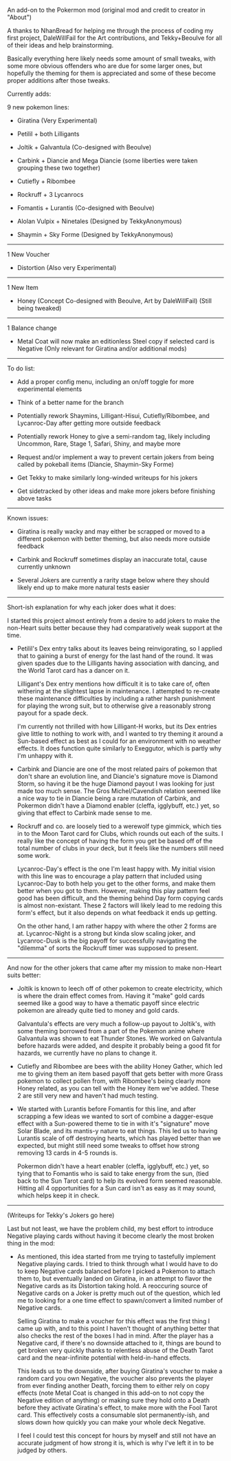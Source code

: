 An add-on to the Pokermon mod (original mod and credit to creator in "About")

A thanks to NhanBread for helping me through the process of coding my first project, DaleWillFail for the Art contributions, and Tekky+Beoulve for
all of their ideas and help brainstorming.

Basically everything here likely needs some amount of small tweaks, with some more obvious offenders who are due for some larger ones, but hopefully
the theming for them is appreciated and some of these become proper additions after those tweaks.

Currently adds:

  9 new pokemon lines:

  - Giratina (Very Experimental)

  - Petilil + both Lilligants

  - Joltik + Galvantula (Co-designed with Beoulve)

  - Carbink + Diancie and Mega Diancie (some liberties were taken grouping these two together)

  - Cutiefly + Ribombee

  - Rockruff + 3 Lycanrocs

  - Fomantis + Lurantis (Co-designed with Beoulve)

  - Alolan Vulpix + Ninetales (Designed by TekkyAnonymous)

  - Shaymin + Sky Forme (Designed by TekkyAnonymous)

---
  
  1 New Voucher
  
  - Distortion (Also very Experimental)

---
  
  1 New Item

  - Honey (Concept Co-designed with Beoulve, Art by DaleWillFail) (Still being tweaked)

---
  
  1 Balance change

  - Metal Coat will now make an editionless Steel copy if selected card is Negative (Only relevant for Giratina and/or additional mods)

---

To do list:

  - Add a proper config menu, including an on/off toggle for more experimental elements

  - Think of a better name for the branch

  - Potentially rework Shaymins, Lilligant-Hisui, Cutiefly/Ribombee, and Lycanroc-Day after getting more outside feedback

  - Potentially rework Honey to give a semi-random tag, likely including Uncommon, Rare, Stage 1, Safari, Shiny, and maybe more

  - Request and/or implement a way to prevent certain jokers from being called by pokeball items (Diancie, Shaymin-Sky Forme)

  - Get Tekky to make similarly long-winded writeups for his jokers

  - Get sidetracked by other ideas and make more jokers before finishing above tasks

---

Known issues:

  - Giratina is really wacky and may either be scrapped or moved to a different pokemon with better theming, but also needs more outside feedback

  - Carbink and Rockruff sometimes display an inaccurate total, cause currently unknown

  - Several Jokers are currently a rarity stage below where they should likely end up to make more natural tests easier

---

Short-ish explanation for why each joker does what it does:

  I started this project almost entirely from a desire to add jokers to make the non-Heart suits better because they had comparatively weak support at the time.

  - Petilil's Dex entry talks about its leaves being reinvigorating, so I applied that to gaining a burst of energy for the last hand of the round. It was given spades
    due to the Lilligants having association with dancing, and the World Tarot card has a dancer on it.

    Lilligant's Dex entry mentions how difficult it is to take care of, often withering at the slightest lapse in maintenance. I attempted to re-create these maintenance
    difficulties by including a rather harsh punishment for playing the wrong suit, but to otherwise give a reasonably strong payout for a spade deck.

    I'm currently not thrilled with how Lilligant-H works, but its Dex entries give little to nothing to work with, and I wanted to try theming it around a Sun-based effect
    as best as I could for an environment with no weather effects. It does function quite similarly to Exeggutor, which is partly why I'm unhappy with it.

  - Carbink and Diancie are one of the most related pairs of pokemon that don't share an evolution line, and Diancie's signature move is Diamond Storm, so having it be
    the huge Diamond payout I was looking for just made too much sense. The Gros Michel/Cavendish relation seemed like a nice way to tie in Diancie being a rare
    mutation of Carbink, and Pokermon didn't have a Diamond enabler (cleffa, igglybuff, etc.) yet, so giving that effect to Carbink made sense to me.

  - Rockruff and co. are loosely tied to a werewolf type gimmick, which ties in to the Moon Tarot card for Clubs, which rounds out each of the suits. I really like the 
    concept of having the form you get be based off of the total number of clubs in your deck, but it feels like the numbers still need some work.

    Lycanroc-Day's effect is the one I'm least happy with. My initial vision with this line was to encourage a play pattern that included using Lycanroc-Day to both help you
    get to the other forms, and make them better when you got to them. However, making this play pattern feel good has been difficult, and the theming behind Day form copying
    cards is almost non-existant. These 2 factors will likely lead to me redoing this form's effect, but it also depends on what feedback it ends up getting.

    On the other hand, I am rather happy with where the other 2 forms are at. Lycanroc-Night is a strong but kinda slow scaling joker, and Lycanroc-Dusk is the
    big payoff for successfully navigating the "dilemma" of sorts the Rockruff timer was supposed to present.

---

And now for the other jokers that came after my mission to make non-Heart suits better:

  - Joltik is known to leech off of other pokemon to create electricity, which is where the drain effect comes from. Having it "make" gold cards seemed like a good way
    to have a thematic payoff since electric pokemon are already quite tied to money and gold cards.

    Galvantula's effects are very much a follow-up payout to Joltik's, with some theming borrowed from a part of the Pokemon anime where Galvantula was shown to eat
    Thunder Stones. We worked on Galvantula before hazards were added, and despite it probably being a good fit for hazards, we currently have no plans to change it.

  - Cutiefly and Ribombee are bees with the ability Honey Gather, which led me to giving them an item based payoff that gets better with more Grass pokemon to collect
    pollen from, with Ribombee's being clearly more Honey related, as you can tell with the Honey item we've added. These 2 are still very new and haven't had much testing.

  - We started with Lurantis before Fomantis for this line, and after scrapping a few ideas we wanted to sort of combine a dagger-esque effect with a Sun-powered theme 
    to tie in with it's "signature" move Solar Blade, and its mantis-y nature to eat things. This led us to having Lurantis scale of off destroying hearts, which has
    played better than we expected, but might still need some tweaks to offset how strong removing 13 cards in 4-5 rounds is.

    Pokermon didn't have a heart enabler (cleffa, igglybuff, etc.) yet, so tying that to Fomantis who is said to take energy from the sun, (tied back to the Sun Tarot card)
    to help its evolved form seemed reasonable. Hitting all 4 opportunities for a Sun card isn't as easy as it may sound, which helps keep it in check.

---

  (Writeups for Tekky's Jokers go here)

Last but not least, we have the problem child, my best effort to introduce Negative playing cards without having it become clearly the most broken thing in the mod:

  - As mentioned, this idea started from me trying to tastefully implement Negative playing cards. I tried to think through what I would have to do to keep Negative cards 
    balanced before I picked a Pokemon to attach them to, but eventually landed on Giratina, in an attempt to flavor the Negative cards as its Distortion taking hold.
    A reoccuring source of Negative cards on a Joker is pretty much out of the question, which led me to looking for a one time effect to spawn/convert a limited number
    of Negative cards. 

    Selling Giratina to make a voucher for this effect was the first thing I came up with, and to this point I haven't thought of anything better that also checks the rest of 
    the boxes I had in mind. After the player has a Negative card, if there's no downside attached to it, things are bound to get broken very quickly thanks to relentless abuse 
    of the Death Tarot card and the near-infinite potential with held-in-hand effects. 

    This leads us to the downside, after buying Giratina's voucher to make a random card you own Negative, the voucher also prevents the player from ever finding another Death,
    forcing them to either rely on copy effects (note Metal Coat is changed in this add-on to not copy the Negative edition of anything) or making sure they hold onto a Death
    before they activate Giratina's effect, to make more with the Fool Tarot card. This effectively costs a consumable slot permanently-ish, and slows down how quickly you can
    make your whole deck Negative. 

    I feel I could test this concept for hours by myself and still not have an accurate judgment of how strong it is, which is why I've left it in to be judged by others.
